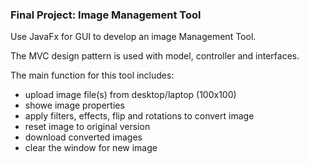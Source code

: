 ### Final Project:  Image Management Tool

Use JavaFx for GUI to develop an image Management Tool.

The MVC design pattern is used with model, controller and interfaces.

The main function for this tool includes:
*  upload image file(s) from desktop/laptop (100x100)
*  showe image properties 
*  apply filters, effects, flip and rotations to convert image
*  reset image to original version
*  download converted images
*  clear the window for new image